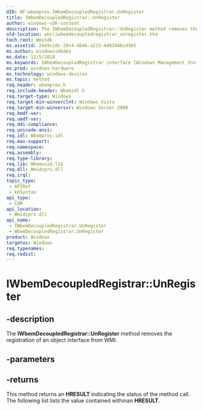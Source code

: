 ```yaml
---
UID: NF:wbemprov.IWbemDecoupledRegistrar.UnRegister
title: IWbemDecoupledRegistrar::UnRegister
author: windows-sdk-content
description: The IWbemDecoupledRegistrar::UnRegister method removes the registration of an object interface from WMI.
old-location: wmi\iwbemdecoupledregistrar_unregister.htm
tech.root: WmiSdk
ms.assetid: 24e9cc0c-20c4-464b-a215-4d0344bc4565
ms.author: windowssdkdev
ms.date: 12/5/2018
ms.keywords: IWbemDecoupledRegistrar interface [Windows Management Instrumentation],UnRegister method, IWbemDecoupledRegistrar.UnRegister, IWbemDecoupledRegistrar::UnRegister, UnRegister, UnRegister method [Windows Management Instrumentation], UnRegister method [Windows Management Instrumentation],IWbemDecoupledRegistrar interface, UnRegister method [Windows Management Instrumentation],WbemDecoupledRegistrar object, WbemDecoupledRegistrar object [Windows Management Instrumentation],UnRegister method, _hmm_iwbemdecoupledregistrar_unregister, wbemprov/IWbemDecoupledRegistrar::UnRegister, wmi.iwbemdecoupledregistrar_unregister
ms.prod: windows-hardware
ms.technology: windows-devices
ms.topic: method
req.header: wbemprov.h
req.include-header: Wbemidl.h
req.target-type: Windows
req.target-min-winverclnt: Windows Vista
req.target-min-winversvr: Windows Server 2008
req.kmdf-ver: 
req.umdf-ver: 
req.ddi-compliance: 
req.unicode-ansi: 
req.idl: Wbemprov.idl
req.max-support: 
req.namespace: 
req.assembly: 
req.type-library: 
req.lib: Wbemuuid.lib
req.dll: Wmidcprv.dll
req.irql: 
topic_type:
 - APIRef
 - kbSyntax
api_type:
 - COM
api_location:
 - Wmidcprv.dll
api_name:
 - IWbemDecoupledRegistrar.UnRegister
 - WbemDecoupledRegistrar.UnRegister
product: Windows
targetos: Windows
req.typenames: 
req.redist: 
---
```


# IWbemDecoupledRegistrar::UnRegister


## -description


The 
<b>IWbemDecoupledRegistrar::UnRegister</b> method removes the registration of an object interface from WMI.


## -parameters






## -returns



This method returns an <b>HRESULT</b> indicating the status of the method call. The following list lists the value contained withinan <b>HRESULT</b>.



